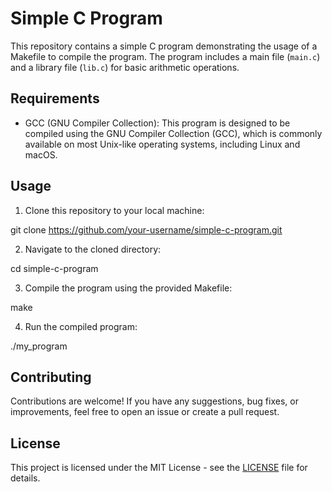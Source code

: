 # Simple C Program

This repository contains a simple C program demonstrating the usage of a Makefile to compile the program. The program includes a main file (`main.c`) and a library file (`lib.c`) for basic arithmetic operations.

## Requirements

- GCC (GNU Compiler Collection): This program is designed to be compiled using the GNU Compiler Collection (GCC), which is commonly available on most Unix-like operating systems, including Linux and macOS.

## Usage

1. Clone this repository to your local machine:

git clone https://github.com/your-username/simple-c-program.git


2. Navigate to the cloned directory:

cd simple-c-program


3. Compile the program using the provided Makefile:

make


4. Run the compiled program:

./my_program

## Contributing

Contributions are welcome! If you have any suggestions, bug fixes, or improvements, feel free to open an issue or create a pull request.

## License

This project is licensed under the MIT License - see the [LICENSE](LICENSE) file for details.
